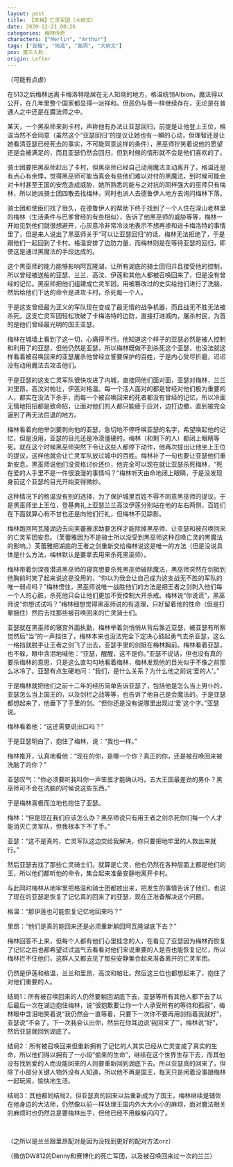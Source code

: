 ```yaml
---
layout: post
title: 【亚梅】亡灵军团（大纲文）
date: 2020-12-21 00:26
categories: 梅林传奇
characters: ["Merlin", "Arthur"]
tags: ["亚梅", "帕高", "脑洞", "大纲文"]
pov: 第三人称
origin: Lofter
---
```


（可能有点虐）

在513之后梅林远离卡梅洛特隐居在无人知晓的地方，格温统领Albion，魔法得以公开，在几年里整个国家都显得一派祥和。但恶仍与善一样继续存在，无论是在普通人之中还是在魔法师之中。

某天，一个黑巫师来到卡村，声称他有办法让亚瑟回归，前提是让他登上王位，格温当然不会同意（虽然这个“亚瑟回归”的提议让她也有一瞬的心动，但理智还是让她看清亚瑟已经死去的事实，不可能同意这样的条件），黑巫师狞笑着说他的愿望还是会被满足的，而且亚瑟仍然会回归，但到时候的情形就不会是他们喜欢的了。

骑士团要把黑巫师赶出了卡村，但黑巫师已经自己动用魔法主动离开了。格温还是有点心有余悸，觉得黑巫师可能当真会有些他们难以对付的黑魔法，到时候可能会对卡村甚至王国的安危造成威胁，她所熟悉的能与之对抗的同样强大的巫师只有梅林，所以她派骑士团四散去找梅林，同时也派人去德鲁伊人地方去询问梅林下落。

骑士团和使臣们找了很久，在德鲁伊人的帮助下终于找到了一个人住在深山老林里的梅林（生活条件与巴爹曾经的有些相似），告诉了他黑巫师的威胁等等，梅林一开始见到他们就很想避开，心灰意冷非常冷淡地表示不想再掺和进卡梅洛特的事情里了，但是来人说出了黑巫师关于“可以让亚瑟回归”的话，梅林无法拒绝了，于是跟他们一起回到了卡村。格温安排了边防力量，而梅林则是在等待亚瑟的回归，即使这是通过黑魔法的手段达成的。

这个黑巫师的能力能够影响阿瓦隆湖，让所有湖底的骑士回归并且接受他的控制，所以曾经被送船的亚瑟、兰兰、高汶、伊莲和其他人都被召唤回来了，但是没有曾经的记忆。黑巫师把他们组建成亡灵军团，用被篡改过的史实给他们进行了洗脑，然后给他们下达的命令是进攻卡村，杀死每一个人。

于是这支曾经最为正义的军队现在变成了最无情的战争机器，而且战无不胜无法被杀死。这支亡灵军团轻松攻破了卡梅洛特的边防，直接打进城内，屠杀村民，为首的是他们曾经最光明的国王亚瑟。

梅林在城墙上看到了这一切，心痛得不行。他知道这个样子的亚瑟必然是被人控制和利用了的亚瑟，但他仍然是亚瑟，所以梅林既做不到杀死这个亚瑟，也没法就这样看着被召唤回来的亚瑟屠杀他曾经立誓要保护的百姓，于是内心受尽折磨，迟迟没有动用魔法去攻击他们。

于是亚瑟的这支亡灵军队很快攻进了内城，直接同他们面对面，亚瑟对梅林，兰兰对里昂，高汶对帕壮，伊莲对格温。每一个活人面对的都是曾经对他们极为重要的人，都实在没法下杀手，而每一个被召唤回来的死者都没有曾经的记忆，所以冷面无情地招招都是致命招，让面对他们的人都只能疲于应对，边打边撤，直到被完全逼到了再无法后退的地方。

梅林看着向他举剑要刺向他的亚瑟，急切地不停呼唤亚瑟的名字，希望唤起他的记忆，但是没用，亚瑟的目光还是冷漠僵硬的，梅林（和剩下的人）都闭上眼睛等死。就在这个时候黑巫师突然下令让这些人都停下动作，他再次提出让他坐上王位的提议，这样他就会让亡灵军队放过城中的百姓。梅林补了一句也要让亚瑟他们重新安息，黑巫师说他们没资格讨价还价，他完全可以现在就让亚瑟杀死梅林，“死在爱的人手里不是一件很浪漫的事情吗？”梅林听天由命地闭上眼睛，于是没发现身前这个亚瑟的目光开始变得微妙。

这种情况下的格温没有别的选择，为了保护城里百姓不得不同意黑巫师的提议。于是黑巫师坐上王位，登基典礼上亚瑟兰兰高汶伊莲分别站在他的左右两侧，百姓们在下面就算心有不甘也还是向他们行礼，但梅林不见踪影。

梅林跑回阿瓦隆湖边去向芙蕾雅求助要怎样才能除掉黑巫师、让亚瑟和被召唤回来的亡灵军团安息。（芙蕾雅因为不是骑士所以没受到黑巫师这种召唤亡灵的黑魔法的影响。）芙蕾雅把湖底的王者之剑重新交给梅林说这是唯一的方法（但是没说具体是什么方法，梅林默认是要拿去用来杀死黑巫师）。

梅林带着剑深夜潜进黑巫师的寝宫想要杀死黑巫师破除魔法，黑巫师突然在剑抵到他胸前时笑了起来说这是没用的，“你以为我会让自己成为这支战无不胜的军队的唯一弱点吗？”梅林愣住，黑巫师说唯一战胜他们的方法是把王者之剑刺入他们每一个人的心脏，杀死他只会让他们更加不受控制大开杀戒。梅林说“你说谎”，黑巫师说“你想试试吗？”梅林细想觉得黑巫师说的有道理，只好留着他的性命（但是打晕捆住）然后去找那些被召唤回来的亡灵骑士们。

亚瑟就在黑巫师的寝宫外面执勤，梅林举着剑悄悄从背后靠近亚瑟，被亚瑟有所察觉然后“当”的一声挡住了，梅林本来也没法完全下定决心鼓起勇气去杀亚瑟，这么一格挡就脱手让王者之剑飞了出去，亚瑟手里的剑抵在梅林胸前。梅林看着亚瑟，也不躲，眼中含泪地喊他：“亚瑟，醒醒，这不是你。”亚瑟不说话，但也没有真的要杀梅林的意思，只是这么直勾勾地看着梅林，梅林发现他的目光似乎不像之前那么冰冷了。亚瑟有点生硬地问：“我们，是什么关系？为什么他之前说‘爱的人’。”

于是梅林就把他们之前十二年的经历简单告诉亚瑟了，包括他是怎么当上男仆的，亚瑟怎么当上国王的，以及剑栏之战等等，也告诉了他自己是会魔法的。于是亚瑟都想起来了，他垂下了手里的剑。“但你还是没有说哪里出现过‘爱’这个字。”亚瑟说。

梅林看着他：“这还需要说出口吗？”

于是亚瑟明白了，抱住了梅林，说：“我也一样。”

梅林推开，认真地看他：“现在的你，是哪一个你？真正的你，还是被召唤回来被洗脑了的你？”

亚瑟叹气：“你必须要听我叫你一声笨蛋才能确认吗，五大王国最差劲的男仆？黑巫师可不会在洗脑的时候说这些东西。”

于是梅林喜极而泣地也抱住了亚瑟。

梅林：“但是现在我们应该怎么办？黑巫师说只有用王者之剑杀死你们每一个人才能消灭亡灵军队，但我根本下不了手。”

亚瑟：“这不是真的，亡灵军队这边交给我解决，你只要把地牢里的人救出来就行。”

然后亚瑟去找了那些亡灵骑士们。就算是亡灵，他也仍然在各种层面上都是他们的王，所以他们都听他的命令，集合起来准备安静地离开卡村。

与此同时梅林从地牢里把格温和骑士团都放出来，把发生的事情告诉了他们，也说了现在的亚瑟是恢复了记忆真的回来了的亚瑟，现在正准备解决这个问题。

格温：“那伊莲也可能恢复记忆地回来吗？”

里昂：“他们是真的能回来还是必须重新躺回阿瓦隆湖底下去？”

梅林回答不上来，但每个人都有他们心里挂念的人，在看见了亚瑟因为梅林而恢复了记忆之后也都希望试试运气去看看对他们来说重要的人是否也能恢复记忆，所以梅林拦不住他们，这群人又都去见了那些安静集合起来准备离开的亡灵军团。

仍然是伊莲和格温，兰兰和里昂，高汶和帕壮。然后这三位也都想起来了，抱住了对他们重要的人。

结局1：所有被召唤回来的人仍然要躺回湖底下去，亚瑟等所有其他人都下去了以后最后一次在湖边抱住梅林，说“很抱歉要让你一个人承受所有的等待和孤寂”，梅林眼中含泪地笑着说“我仍然会一直等着，只要下一次你不要再用剑指着我就好”，亚瑟说“不会了，下一次我会认出你，然后在你耳边说‘我回来了’”，梅林说“好”，然后亚瑟就回到湖底了。

结局2：所有被召唤回来但重新拥有了记忆的人其实已经从亡灵变成了真实的生命，所以他们得以拥有了一小段“偷来的生命”，继续在这个世界生存下去，而其他没有找到爱的人而没能回来的人则要重新回到湖底下去。所以亚瑟真的回来了，但除了小部分关键人物外没有人知道，所以他不再是国王，每天只是闲着没事跟梅林一起玩闹，愉快地生活。

结局3：其他都同结局2，但亚瑟真的回来以后重新成为了国王，梅林继续是辅佐在他身边的大法师，仍然像以前一样处理王国内外大大小小的麻烦，面对魔法相关的麻烦时也仍然总是要梅林出手，但他已经不用躲躲闪闪了。

<br>

（之所以是兰兰跟里昂配对是因为没找到更好的配对方法orz）

（微仿DW812的Denny和赛博化的死亡军团，以及被召唤回来过一次的兰兰）
